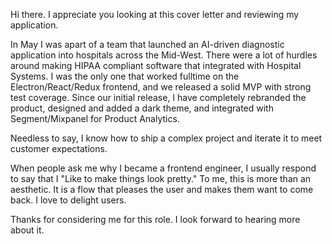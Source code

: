 Hi there. I appreciate you looking at this cover letter and reviewing my application.

In May I was apart of a team that launched an AI-driven diagnostic application into hospitals across the Mid-West. There were a lot of hurdles around making HIPAA compliant software that integrated with Hospital Systems. I was the only one that worked fulltime on the Electron/React/Redux frontend, and we released a solid MVP with strong test coverage. Since our initial release, I have completely rebranded the product, designed and added a dark theme, and integrated with Segment/Mixpanel for Product Analytics.

Needless to say, I know how to ship a complex project and iterate it to meet customer expectations.

When people ask me why I became a frontend engineer, I usually respond to say that I "Like to make things look pretty." To me, this is more than an aesthetic. It is a flow that pleases the user and makes them want to come back. I love to delight users.

Thanks for considering me for this role. I look forward to hearing more about it.
